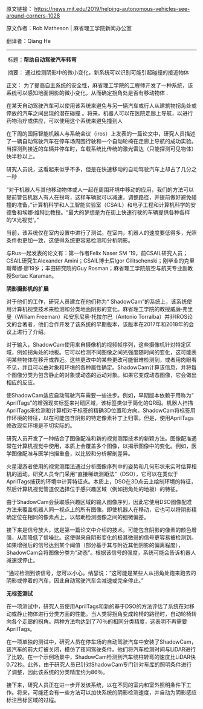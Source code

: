 原文链接： https://news.mit.edu/2019/helping-autonomous-vehicles-see-around-corners-1028 

原文作者：Rob Matheson | 麻省理工学院新闻办公室 

翻译者：Qiang  He

---

​												标题：**帮助自动驾驶汽车转弯**

​						摘要： 通过检测阴影中的微小变化，新系统可以识别可能引起碰撞的接近物体 

正文： 为了提高自主系统的安全性，麻省理工学院的工程师开发了一种系统，该系统可以感知地面阴影的微小变化，从而确定拐角处是否有移动物体 .

 在某天自动驾驶汽车可以使用该系统来避免与另一辆汽车或行人从建筑物拐角处或停放的汽车之间出现的潜在碰撞 。将来，机器人可以在医院走廊上导航，以进行药物治疗或供应，可以使用这个系统来避免撞到人

在下周的国际智能机器人与系统会议（iros）上发表的一篇论文中，研究人员描述了一辆自动驾驶汽车在停车场周围行驶和一个自动轮椅在走廊上导航的成功实验。当探测到接近的车辆并停车时，车载系统比传统的激光雷达（只能探测可见物体）快半秒以上。

 研究人员说，这看起来似乎不多，但是在快速移动的自动驾驶汽车上却占了几分之一秒 

“对于机器人与其他移动物体或人一起在周围环境中移动的应用，我们的方法可以提前警告机器人有人在拐弯，这样车辆就可以减速，调整路径，并提前做好避免碰撞的准备，”计算机科学和人工智能实验室（CSAIL）和电子工程和计算机科学的安德鲁和埃娜·维特比教授。“最大的梦想是为在街上快速行驶的车辆提供各种各样的‘X光视觉’。”

 当前，该系统仅在室内设置中进行了测试。在室内，机器人的速度要低得多，光照条件也更加一致，这使得系统更容易检测和分析阴影。 

 与Rus一起发表的论文有：第一作者Felix Naser SM '19，前CSAIL研究人员；CSAIL研究生Alexander Amini；CSAIL博士后Igor Gilitschenski；刚毕业的克里斯蒂娜·廖19岁；丰田研究院的Guy Rosman；麻省理工学院航空与航天专业副教授Sertac Karaman。 

**阴影摄影机的扩展**

 对于他们的工作，研究人员建立在他们称为“ ShadowCam”的系统上，该系统使用计算机视觉技术来检测和分类地面阴影的变化。麻省理工学院的教授威廉·弗里曼（William Freeman）和安东尼奥·托拉尔巴（Antonio Torralba）并非IROS论文的合著者，他们合作开发了该系统的早期版本，该版本在2017年和2018年的会议上进行了介绍。 

 对于输入，ShadowCam使用来自摄像机的视频帧序列，这些摄像机针对特定区域，例如拐角处的地板。它可以检测不同图像之间光强度随时间的变化，这可能表明某些物体在移开或靠近。这些更改中的某些更改可能很难检测到，或者用肉眼看不见，并且可以由对象和环境的各种属性确定。ShadowCam计算该信息，并将每个图像分类为包含静止的对象或动态的运动对象。如果它变成动态图像，它会做出相应的反应。

 使ShadowCam适应自动驾驶汽车需要一些进步。例如，早期版本依赖于用称为“ AprilTags”的增强现实标签来衬砌区域，该标签类似于简化的QR码。机器人扫描AprilTags来检测和计算相对于标签的精确3D位置和方向。ShadowCam将标签用作环境的特征，以在可能包含阴影的特定像素补丁上归零。但是，使用AprilTags修改现实环境是不切实际的。  

 研究人员开发了一种结合了图像配准和新的视觉测距技术的新颖方法。图像配准通常在计算机视觉中使用，本质上会覆盖多个图像，以揭示图像中的变化。例如，医学图像配准与医学扫描重叠，以比较和分析解剖差异。 

 火星漫游者使用的视觉测距法通过分析图像序列中的姿势和几何形状来实时估算相机的运动。研究人员专门采用“直接稀疏测距法”（DSO），它可以在类似于AprilTags捕获的环境中计算特征点。本质上，DSO在3D点云上绘制环境的特征，然后计算机视觉管道仅选择位于感兴趣区域（例如拐角处的地板）的特征。 

 由于ShadowCam会获取感兴趣区域的输入图像序列，因此它使用DSO图像配准方法来覆盖机器人同一视点上的所有图像。即使机器人在移动，它也可以将阴影精确定位在相同的像素点上，以帮助检测图像之间的细微偏差。 

 接下来是信号放大，这是第一篇论文中介绍的技术。可能包含阴影的像素的颜色增强，从而降低了信噪比。这使得来自阴影变化的极其微弱的信号更容易被检测到。如果增强后的信号达到某个阈值（部分基于其与附近其他阴影的偏离程度），ShadowCam会将图像分类为“动态”。根据该信号的强度，系统可能会告诉机器人减速或停止。 

 “通过检测到该信号，您可以小心。纳瑟说：“这可能是某些人从拐角处跑来跑去的阴影或停着的汽车，因此自动驾驶汽车会减速或完全停止。” 

 **无标签测试** 

 在一项测试中，研究人员使用AprilTags和新的基于DSO的方法评估了系统在对移动或静止物体进行分类方面的性能。当人类将拐角变成轮椅的路径时，自动轮椅转向各个走廊的拐角。两种方法均达到了70％的相同分类精度，这表明不再需要AprilTags。 

 在一项单独的测试中，研究人员在停车场的自动驾驶汽车中安装了ShadowCam，该汽车的前大灯被关闭，模仿了夜间驾驶条件。他们将汽车检测时间与LiDAR进行了比较。在一个示例场景中，ShadowCam检测到汽车绕柱转弯的速度比LiDAR快0.72秒。此外，由于研究人员已针对ShadowCam专门针对车库的照明条件进行了调整，因此该系统的分类精度约为86％。 

 接下来，研究人员正在进一步开发该系统，以在不同的室内和室外照明条件下工作。将来，可能还会有一些方法可以加快系统的阴影检测速度，并自动为阴影感应标注目标区域的过程。 

